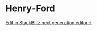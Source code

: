 # Henry-Ford

[Edit in StackBlitz next generation editor ⚡️](https://stackblitz.com/~/github.com/Grzegorz-ux/Henry-Ford)